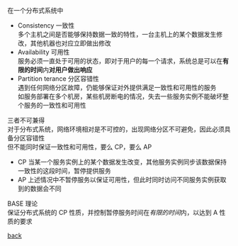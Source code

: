 在一个分布式系统中  
- Consistency 一致性  
多个主机之间是否能够保持数据一致的特性，一台主机上的某个数据发生修改，其他机器也对应立即做出修改  
- Availability 可用性  
服务必须一直处于可用的状态，即对于用户的每一个请求，系统总是可以在**有限的时间**内**对用户做出响应**  
- Partition terance 分区容错性  
遇到任何网络分区故障，仍能够保证对外提供满足一致性和可用性的服务  
如服务部署在多个机房，某些机房断电的情况，失去一些服务实例不能破坏整个服务的一致性和可用性  

三者不可兼得  
对于分布式系统，网络环境相对是不可控的，出现网络分区不可避免，因此必须具备分区容错性  
但不能同时保证一致性和可用性，要么 CP，要么 AP  
- CP 当某一个服务实例上的某个数据发生改变，其他服务实例同步该数据保持一致性的这段时间，暂停提供服务  
- AP 上述情况中不暂停服务以保证可用性，但此时同时访问不同服务实例获取到的数据会不同  

BASE 理论  
保证分布式系统的 CP 性质，并控制暂停服务时间在*有限的时间*内，以达到 A 性质的要求  

[back](../2.md)  